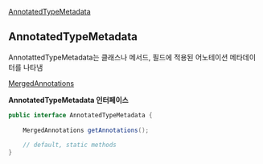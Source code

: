[AnnotatedTypeMetadata](#annotatedtypemetadata)

## AnnotatedTypeMetadata

AnnotattedTypeMetadata는 클래스나 메서드, 필드에 적용된 어노테이션 메타데이터를 나타냄

[MergedAnnotations](./annotation.md/#mergedannotations)

**AnnotatedTypeMetadata 인터페이스**
```java
public interface AnnotatedTypeMetadata {
    
    MergedAnnotations getAnnotations();
    
    // default, static methods
}
```

